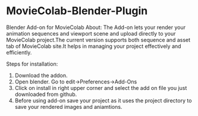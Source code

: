 # MovieColab-Blender-Plugin
Blender Add-on for MovieColab
About:
The Add-on lets your render your animation sequences and viewport scene and upload directly to your MovieColab project.The current version supports both 
sequence and asset tab of MovieColab site.It helps in managing your project effectively and efficiently.


Steps for installation:
1) Download the addon.
2) Open blender. Go to edit->Preferences->Add-Ons
3) Click on install in right upper corner and select the add on file you just downloaded from github.
4) Before using add-on save your project as it uses the project directory to save your rendered images and aniamtions.

